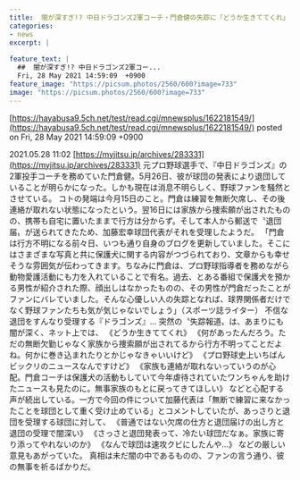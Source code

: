 ```yaml
---
title:  闇が深すぎ!? 中日ドラゴンズ2軍コーチ・門倉健の失踪に「どうか生きててくれ」  
categories:
- news
excerpt: |
  
feature_text: |
  ##  闇が深すぎ!? 中日ドラゴンズ2軍コー...
  Fri, 28 May 2021 14:59:09  +0900
feature_image: "https://picsum.photos/2560/600?image=733"
image: "https://picsum.photos/2560/600?image=733"
---
```


[https://hayabusa9.5ch.net/test/read.cgi/mnewsplus/1622181549/](https://hayabusa9.5ch.net/test/read.cgi/mnewsplus/1622181549/)
posted on Fri, 28 May 2021 14:59:09  +0900

<!--more-->

2021.05.28 11:02 [https://myjitsu.jp/archives/283331](https://myjitsu.jp/archives/283331) 元プロ野球選手で、『中日ドラゴンズ』の2軍投手コーチを務めていた門倉健。5月26日、彼が球団の発表により退団していることが明らかになった。しかも現在は消息不明らしく、野球ファンを騒然とさせている。 コトの発端は今月15日のこと。門倉は練習を無断欠席し、その後連絡が取れない状態になったという。翌16日には家族から捜索願が出されたものの、携帯も自宅に置いたままで行方は分からず。そして本人から郵送で〝退団届〟が送られてきたため、加藤宏幸球団代表がそれを受理したようだ。 「門倉は行方不明になる前々日、いつも通り自身のブログを更新していました。そこにはさまざまな写真と共に保護犬に関する内容がつづられており、文章からも幸せそうな雰囲気が伝わってきます。ちなみに門倉は、プロ野球指導者を務めながら動物愛護活動にも力を入れていることで有名。過去、とある番組で保護犬を預かる男性が紹介された際、顔出しはなかったものの、その男性が門倉だったことがファンにバレていました。そんな心優しい人の失踪となれば、球界関係者だけでなく野球ファンたちも気が気じゃないでしょう」（スポーツ誌ライター） 不信な退団をすんなり受理する『ドラゴンズ』… 突然の〝失踪報道〟は、あまりにも闇が深く、ネット上では、 《どうか生きててくれ》 《何があったんだろう。ただの無断欠勤じゃなく家族から捜索願が出されてるから行方不明ってことだよね。何かに巻き込まれたりとかじゃなきゃいいけど》 《プロ野球史上いちばんビックリのニュースなんですけど》 《家族も連絡が取れないっていうのが心配。門倉コーチは保護犬の活動もしていて今年虐待されていたワンちゃんを助けたニュースも見たのに。無事家族のもとに戻ってきてほしい》 などと心配する声が続出している。一方で今回の件について加藤代表は「無断で練習に来なかったことを球団として重く受け止めている」とコメントしていたが、あっさりと退団を受理する球団に対して、 《普通ではない欠席の仕方と退団届けの出し方と退団の受理で闇深い》 《さっさと退団発表って、冷たい球団だなぁ。家族に寄り添ってやれないのか》 《なんで球団は速攻クビにしたんや…》 などの厳しい意見もあがっていた。 真相は未だ闇の中であるものの、ファンの言う通り、彼の無事を祈るばかりだ。
